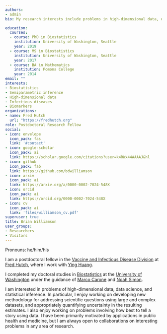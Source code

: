```yaml
---
authors:
- admin
bio: My research interests include problems in high-dimensional data, data science, and statistical inference, particularly those that arise in infectious disease or cancer research.

education:
  courses:
  - course: PhD in Biostatistics
    institution: University of Washington, Seattle
    year: 2019
  - course: MS in Biostatistics
    institution: University of Washington, Seattle
    year: 2017
  - course: BA in Mathematics
    institution: Pomona College
    year: 2014
email: ""
interests:
- Biostatistics
- Semiparametric inference
- High-dimensional data
- Infectious diseases
- Biomarkers
organizations:
- name: Fred Hutch
  url: "https://fredhutch.org"
role: Postdoctoral Research Fellow
social:
- icon: envelope
  icon_pack: fas
  link: '#contact'
- icon: google-scholar
  icon_pack: ai
  link: https://scholar.google.com/citations?user=k4RWx44AAAAJ&hl
- icon: github
  icon_pack: fab
  link: https://github.com/bdwilliamson
- icon: arxiv
  icon_pack: ai
  link: https://arxiv.org/a/0000-0002-7024-548X
- icon: orcid
  icon_pack: ai
  link: https://orcid.org/0000-0002-7024-548X
- icon: cv
  icon_pack: ai
  link: 'files/williamson_cv.pdf'
superuser: true
title: Brian Williamson
user_groups:
- Researchers
- Visitors
---
```


Pronouns: he/him/his

I am a postdoctoral fellow in the [Vaccine and Infectious Disease
Division](https://www.fredhutch.org/en/research/divisions/vaccine-infectious-disease-division.html)
at [Fred Hutch](https://www.fredhutch.org/en.html), where I work with
[Ying
Huang](https://www.fredhutch.org/en/faculty-lab-directory/huang-ying.html).

I completed my doctoral studies in
[Biostatistics](https://www.biostat.washington.edu/) at the [University
of Washington](https://www.washington.edu/) under the guidance of [Marco
Carone](http://faculty.washington.edu/mcarone/about.html) and [Noah
Simon](http://faculty.washington.edu/nrsimon/).

I am interested in problems of high-dimensional data, data science, and
statistical inference. In particular, I enjoy working on developing new
methodology for addressing scientific questions using large and complex
datasets, and appropriately quantifying uncertainty in the resulting
estimates. I also enjoy working on problems involving how best to tell a
story using data. I have been primarily motivated by applications in
public health and medicine, but I am always open to collaborations on
interesting problems in any area of research.
